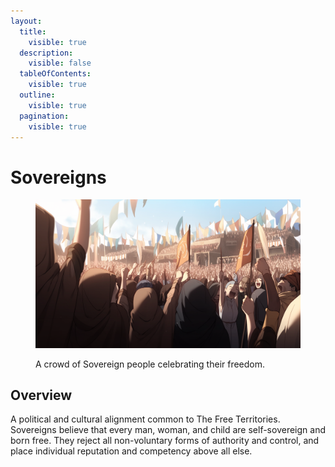 ```yaml
---
layout:
  title:
    visible: true
  description:
    visible: false
  tableOfContents:
    visible: true
  outline:
    visible: true
  pagination:
    visible: true
---
```


# Sovereigns

<figure><img src="../../../.gitbook/assets/67 (1).png" alt=""><figcaption><p>A crowd of Sovereign people celebrating their freedom.</p></figcaption></figure>

## Overview

A political and cultural alignment common to The Free Territories. Sovereigns believe that every man, woman, and child are self-sovereign and born free. They reject all non-voluntary forms of authority and control, and place individual reputation and competency above all else.
